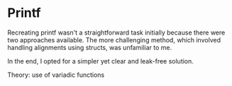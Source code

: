 # Printf

Recreating printf wasn't a straightforward task initially because there were two approaches available. 
The more challenging method, which involved handling alignments using structs, was unfamiliar to me. 

In the end, I opted for a simpler yet clear and leak-free solution.

Theory: use of variadic functions 
